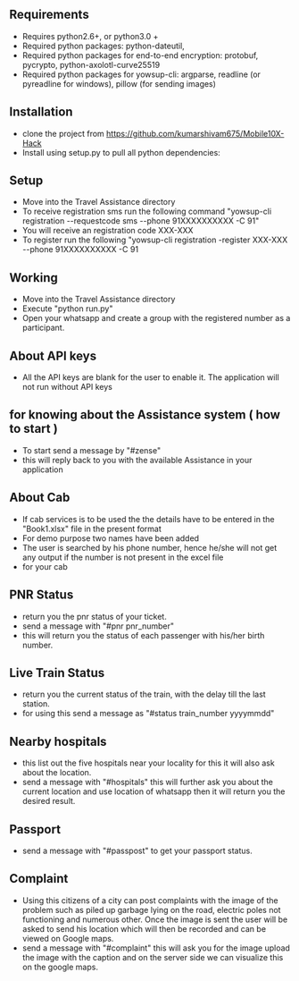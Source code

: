 
## Requirements

 - Requires python2.6+, or python3.0 +
 - Required python packages: python-dateutil,
 - Required python packages for end-to-end encryption: protobuf, pycrypto, python-axolotl-curve25519
 - Required python packages for yowsup-cli: argparse, readline (or pyreadline for windows), pillow (for sending images)

## Installation
 - clone the project from https://github.com/kumarshivam675/Mobile10X-Hack
 - Install using setup.py to pull all python dependencies:

## Setup
 - Move into the Travel Assistance directory
 - To receive registration sms run the following command "yowsup-cli registration --requestcode sms --phone 91XXXXXXXXXX -C 91"
 - You will receive an registration code XXX-XXX
 - To register run the following "yowsup-cli registration -register XXX-XXX --phone 91XXXXXXXXXX -C 91

## Working
 - Move into the Travel Assistance directory
 - Execute "python run.py"
 - Open your whatsapp and create a group with the registered number as a participant.

## About API keys
 - All the API keys are blank for the user to enable it. The application will not run without API keys

## for knowing about the Assistance system ( how to start )
 - To start send a message by "#zense"
 - this will reply back to you with the available Assistance in your application

## About Cab
 - If cab services is to be used the the details have to be entered in the "Book1.xlsx" file in the present format
 - For demo purpose two names have been added
 - The user is searched by his phone number, hence he/she will not get any output if the number is not present in the excel file
 - for your cab

## PNR Status
  - return you the pnr status of your ticket.
  - send a message with "#pnr pnr_number"
  - this will return you the status of each passenger with his/her birth number.

## Live Train Status
  - return you the current status of the train, with the delay till the last station.
  - for using this send a message as "#status train_number yyyymmdd"

## Nearby hospitals
  - this list out the five hospitals near your locality for this it will also ask about the location.
  - send a message with "#hospitals" this will further ask you about the current location and use location of whatsapp then it will return you the desired result.

## Passport
  - send a message with "#passpost" to get your passport status.

## Complaint
  - Using this citizens of a city can post complaints with the image of the problem such as piled up garbage lying on the road, electric poles not functioning and numerous other. Once the image is sent the user will be asked to send his location which will then be recorded and can be viewed on Google maps.
  - send a message with "#complaint" this will ask you for the image upload the image with the caption and on the server side we can visualize this on the google maps.
